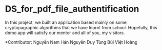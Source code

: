 # DS_for_pdf_file_authentification
In this project, we built an application based mainly on some cryptopagraphic algorithms that we have learnt from school.
Hopefully, this demo app will satisfy our mentor and all of you, my visitors.

*Contributor:
Nguyễn Nam Hán
Nguyễn Duy Tùng 
Bùi Việt Hoàng
